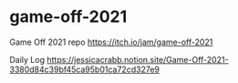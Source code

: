 # game-off-2021
Game Off 2021 repo
https://itch.io/jam/game-off-2021

Daily Log
https://jessicacrabb.notion.site/Game-Off-2021-3380d84c39bf45ca95b01ca72cd327e9
